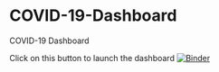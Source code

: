 # COVID-19-Dashboard
COVID-19 Dashboard

Click on this button to launch the dashboard
[![Binder](https://mybinder.org/badge_logo.svg)](https://mybinder.org/v2/gh/4Khan/COVID-19-Dashboard/HEAD?urlpath=voila%2Frender%2F4Khan%2FCOVID-19-Dashboard)
